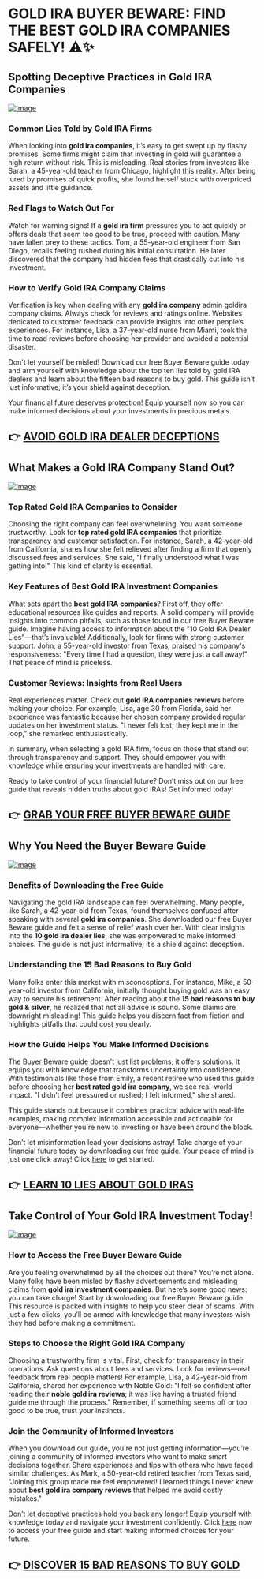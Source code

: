 # GOLD IRA BUYER BEWARE: FIND THE BEST GOLD IRA COMPANIES SAFELY! ⚠️✨

## Spotting Deceptive Practices in Gold IRA Companies

[![Image](https://apmaffiliates.com/creatives/Buyer-Beware--Looking-to-open-to-Gold-IRA-600x314.png)](https://gchaffi.com/bKt85O7C)

### Common Lies Told by Gold IRA Firms  
When looking into **gold ira companies**, it’s easy to get swept up by flashy promises. Some firms might claim that investing in gold will guarantee a high return without risk. This is misleading. Real stories from investors like Sarah, a 45-year-old teacher from Chicago, highlight this reality. After being lured by promises of quick profits, she found herself stuck with overpriced assets and little guidance. 

### Red Flags to Watch Out For  
Watch for warning signs! If a **gold ira firm** pressures you to act quickly or offers deals that seem too good to be true, proceed with caution. Many have fallen prey to these tactics. Tom, a 55-year-old engineer from San Diego, recalls feeling rushed during his initial consultation. He later discovered that the company had hidden fees that drastically cut into his investment.

### How to Verify Gold IRA Company Claims  
Verification is key when dealing with any **gold ira company** admin goldira company claims. Always check for reviews and ratings online. Websites dedicated to customer feedback can provide insights into other people’s experiences. For instance, Lisa, a 37-year-old nurse from Miami, took the time to read reviews before choosing her provider and avoided a potential disaster.

Don't let yourself be misled! Download our free Buyer Beware guide today and arm yourself with knowledge about the top ten lies told by gold IRA dealers and learn about the fifteen bad reasons to buy gold. This guide isn’t just informative; it’s your shield against deception.

Your financial future deserves protection! Equip yourself now so you can make informed decisions about your investments in precious metals.



## 👉 [AVOID GOLD IRA DEALER DECEPTIONS](https://gchaffi.com/bKt85O7C)

## What Makes a Gold IRA Company Stand Out?

[![Image](https://apmaffiliates.com/creatives/Buyer-Beware--Looking-to-open-to-Gold-IRA-336x280.png)](https://gchaffi.com/bKt85O7C)

### Top Rated Gold IRA Companies to Consider  
Choosing the right company can feel overwhelming. You want someone trustworthy. Look for **top rated gold IRA companies** that prioritize transparency and customer satisfaction. For instance, Sarah, a 42-year-old from California, shares how she felt relieved after finding a firm that openly discussed fees and services. She said, "I finally understood what I was getting into!" This kind of clarity is essential.

### Key Features of Best Gold IRA Investment Companies  
What sets apart the **best gold IRA companies**? First off, they offer educational resources like guides and reports. A solid company will provide insights into common pitfalls, such as those found in our free Buyer Beware guide. Imagine having access to information about the "10 Gold IRA Dealer Lies"—that’s invaluable! Additionally, look for firms with strong customer support. John, a 55-year-old investor from Texas, praised his company's responsiveness: "Every time I had a question, they were just a call away!" That peace of mind is priceless.

### Customer Reviews: Insights from Real Users  
Real experiences matter. Check out **gold IRA companies reviews** before making your choice. For example, Lisa, age 30 from Florida, said her experience was fantastic because her chosen company provided regular updates on her investment status. "I never felt lost; they kept me in the loop," she remarked enthusiastically.

In summary, when selecting a gold IRA firm, focus on those that stand out through transparency and support. They should empower you with knowledge while ensuring your investments are handled with care.

Ready to take control of your financial future? Don’t miss out on our free guide that reveals hidden truths about gold IRAs! Get informed today!



## 👉 [GRAB YOUR FREE BUYER BEWARE GUIDE](https://gchaffi.com/bKt85O7C)

## Why You Need the Buyer Beware Guide  
[![Image](https://apmaffiliates.com/creatives/Buyer-Beware--Looking-to-open-to-Gold-IRA-600x200.png)](https://gchaffi.com/bKt85O7C)  

### Benefits of Downloading the Free Guide  
Navigating the gold IRA landscape can feel overwhelming. Many people, like Sarah, a 42-year-old from Texas, found themselves confused after speaking with several **gold ira companies**. She downloaded our free Buyer Beware guide and felt a sense of relief wash over her. With clear insights into the **10 gold ira dealer lies**, she was empowered to make informed choices. The guide is not just informative; it’s a shield against deception.

### Understanding the 15 Bad Reasons to Buy Gold  
Many folks enter this market with misconceptions. For instance, Mike, a 50-year-old investor from California, initially thought buying gold was an easy way to secure his retirement. After reading about the **15 bad reasons to buy gold & silver**, he realized that not all advice is sound. Some claims are downright misleading! This guide helps you discern fact from fiction and highlights pitfalls that could cost you dearly.

### How the Guide Helps You Make Informed Decisions  
The Buyer Beware guide doesn’t just list problems; it offers solutions. It equips you with knowledge that transforms uncertainty into confidence. With testimonials like those from Emily, a recent retiree who used this guide before choosing her **best rated gold ira company**, we see real-world impact. "I didn’t feel pressured or rushed; I felt informed," she shared.

This guide stands out because it combines practical advice with real-life examples, making complex information accessible and actionable for everyone—whether you're new to investing or have been around the block.

Don’t let misinformation lead your decisions astray! Take charge of your financial future today by downloading our free guide. Your peace of mind is just one click away! Click [here](https://gchaffi.com/bKt85O7C) to get started.



## 👉 [LEARN 10 LIES ABOUT GOLD IRAS](https://gchaffi.com/bKt85O7C)

## Take Control of Your Gold IRA Investment Today!

[![Image](https://apmaffiliates.com/creatives/Buyer-Beware--Looking-to-open-to-Gold-IRA-300x600.png)](https://gchaffi.com/bKt85O7C)

### How to Access the Free Buyer Beware Guide
Are you feeling overwhelmed by all the choices out there? You’re not alone. Many folks have been misled by flashy advertisements and misleading claims from **gold ira investment companies**. But here’s some good news: you can take charge! Start by downloading our free Buyer Beware guide. This resource is packed with insights to help you steer clear of scams. With just a few clicks, you’ll be armed with knowledge that many investors wish they had before making a commitment.

### Steps to Choose the Right Gold IRA Company  
Choosing a trustworthy firm is vital. First, check for transparency in their operations. Ask questions about fees and services. Look for reviews—real feedback from real people matters! For example, Lisa, a 42-year-old from California, shared her experience with Noble Gold: "I felt so confident after reading their **noble gold ira reviews**; it was like having a trusted friend guide me through the process." Remember, if something seems off or too good to be true, trust your instincts.

### Join the Community of Informed Investors  
When you download our guide, you're not just getting information—you’re joining a community of informed investors who want to make smart decisions together. Share experiences and tips with others who have faced similar challenges. As Mark, a 50-year-old retired teacher from Texas said, "Joining this group made me feel empowered! I learned things I never knew about **best gold ira company reviews** that helped me avoid costly mistakes."  

Don’t let deceptive practices hold you back any longer! Equip yourself with knowledge today and navigate your investment confidently. Click [here](https://gchaffi.com/bKt85O7C) now to access your free guide and start making informed choices for your future.



## 👉 [DISCOVER 15 BAD REASONS TO BUY GOLD](https://gchaffi.com/bKt85O7C)